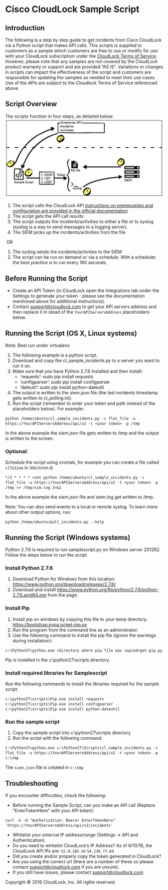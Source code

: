 # Cisco CloudLock Sample Script

## Introduction
The following is a step by step guide to get incidents from Cisco CloudLock via a Python script that makes API calls. This scripts is supplied to customers as a sample which customers are free to use or modify for use with your CloudLock subscription under the [CloudLock Terms of Service](https://www.cloudlock.com/ToS).
However, please note that any samples are not covered by the CloudLock product warranty or support and are provided “AS IS”. Variations or changes in scripts can impact the effectiveness of the script and customers are responsible for updating the samples as needed to meet their use cases. Use of the APIs are subject to the Cloudlock Terms of Service referenced above.

## Script Overview
The scripts function in four steps, as detailed below:
![Example](https://github.com/CiscoDevNet/cloud-security/blob/master/Cloudlock/Sample%20Scripts/sampleScriptDiag.png)

1. The script calls the CloudLock API [instructions on prerequisites and configuration are provided in the official documentation](https://docs.cloudlock.info/docs/introduction-to-api-enterprise)
2. The script gets the API call results
3. The script outputs the incidents/activities to either a file or to syslog (syslog is a way to
send messages to a logging server).
4. The SIEM picks up the incidents/activities from the file

­­­ OR ­­­

1. The syslog sends the incidents/activities to the SIEM
2. The script can be run on demand or via a schedule. With a scheduler, the best practice is to run every 180 seconds.
 
## Before Running the Script
* Create an API Token (in CloudLock open the Integrations tab under the Settings to generate your token - please see the documentation mentioned above for additional instructions).
* Contact support@cloudlock.com to get your API servers address and then replace it in stead of the `YourAPIServersAddress` placeholders below.

## Running the Script (OS X, Linux systems)
Note: Best run under virtualenv

1. The following example is a python script.
2. Download and copy the cl_sample_incidents.py to a server you want to run it on.
3. Make sure that you have Python 2.7.6 installed and then install:
   - ‘requests’: sudo pip install requests
   - ‘configparser’: sudo pip install configparser
   - ‘dateutil’: sudo pip install python-dateutil
4. The output is written to the siem.json file (the last incidents timestamp gets written to cl_polling.ini).
5. Run the script (remember to enter your token and path instead of the placeholders below). For example:

```
python /home/ubuntu/cl_sample_incidents.py -c flat_file -u https://YourAPIServersAddress/api/v2 -t <your token> -p /tmp
```
In the above example the siem.json file gets written to /tmp and the output is written to the screen.

### Optional: 
Schedule the script using crontab, for example you can create a file called
`clToSiem` in /etc/cron.d:

```SHELL=/bin/bash
*/2 * * * * root python /home/ubuntu/cl_sample_incidents.py -c flat_file -u https://YourAPIServersAddress/api/v2 -t <your token> -p /tmp >> /tmp/sim.log 2>&1
```
In the above example the siem.json file and siem.log get written to /tmp. 

Note: You can also send events to a local or remote syslog. To learn more about other output options, run:

```
python /home/ubuntu/pull_incidents.py --help 
```

## Running the Script (Windows systems)
Python 2.7.6 is required to run samplescript.py on Windows server 2012R2. Follow the steps below to run the script.

### Install Python 2.7.6
1. Download Python for Windows from this location: https://www.python.org/download/releases/2.7.6/
2. Download and install https://www.python.org/ftp/python/2.7.6/python-2.7.6.amd64.msi from the page.

### Install Pip
1. Install pip on windows by copying this file to your temp directory: https://bootstrap.pypa.io/get-pip.py
2. Run the program from the command line as an administrator.
3. Use the following command to install the pip file (ignore the warnings during installation):
```
c:\Python27\python.exe <directory where pip file was copied>get-pip.py
```
Pip is installed in the c:\python27\scripts directory. 

### Install required libraries for Samplescript
Run the following commands to install the libraries required for the sample script:

```
c:\python27\scripts\Pip.exe install requests c:\python27\scripts\Pip.exe install configparser c:\python27\scripts\Pip.exe install python-dateutil
```

### Run the sample script
1. Copy the sample script into c:\python27\scripts directory
2. Run the script with the following command:
```
C:\Python27>python.exe c:\Python27\Scripts\cl_sample_incidents.py -c flat_file -u https://YourAPIServersAddress/api/v2 -t <your token> -p c:\tmp
```
The `siem.json` file is created in `c:\tmp`

## Troubleshooting
If you encounter difficulties, check the following:
* Before running the Sample Script, can you make an API call (Replace "EnterTokenHere" with your API token):
```
curl -k -H "Authorization: Bearer EnterTokenHere" 'https://YourAPIServersAddress/api/v2/incidents'
```

* Whitelist your external IP address/range (Settings -> API and Authentication).
* Do you need to whitelist CloudLock’s IP Address? As of 6/10/16, the CloudLock API IPs are: `52.0.185.54`
  `54.236.77.64`
* Did you create and/or properly copy the token generated in CloudLock?
* Are you using the correct url (there are a number of these so please contact support@cloudlock.com if you are unsure).
* If you still have issues, please contact support@cloudlock.com.

Copyright © 2016 CloudLock, Inc. All rights reserved.
